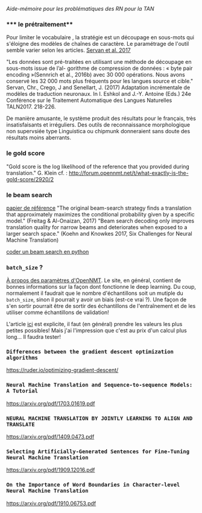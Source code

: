 *Aide-mémoire pour les problématiques des RN pour la TAN*




### *** le prétraitement**
Pour limiter le vocabulaire , la stratégie est un découpage en sous-mots qui s'éloigne des modèles de chaînes de caractère. Le paramétrage de l'outil semble varier selon les articles. [Servan et al. 2017](taln2017.cnrs.fr/wp-content/uploads/2017/06/actes_TALN_2017-vol2Final.pdf#page=230)

"Les données sont pré-traitées en utilisant une méthode de découpage en sous-mots issue de l’al- gorithme de compression de données : « byte pair encoding »(Sennrich et al., 2016b) avec 30 000 opérations. Nous avons conservé les 32 000 mots plus fréquents pour les langues source et cible."
Servan, Chr., Crego, J and Senellart, J. (2017) Adaptation incrémentale de modèles de traduction neuronaux. In I. Eshkol and J.-Y. Antoine (Eds.) 24e Conférence sur le Traitement Automatique des Langues Naturelles TALN2017.  218-226.

De manière amusante, le système produit des résultats pour le français, très insatisfaisants et irréguliers. Des outils de reconnaissance morphologique non supervsiée type Linguistica ou chipmunk donneraient sans doute des résultats moins aberrants.


### le gold score 

"Gold score is the log likelihood of the reference that you provided during translation." G. Klein
cf. : http://forum.opennmt.net/t/what-exactly-is-the-gold-score/2920/2


### le beam search 
[papier de référence](https://www.aclweb.org/anthology/W17-3207/)
"The original beam-search strategy finds a translation that approximately maximizes the conditional probability given by a specific model." (Freitag & Al-Onaizan, 2017) 
"Beam search decoding only improves translation quality for narrow beams and deteriorates when exposed to a larger search space."  (Koehn and Knowkes 2017, Six Challenges for Neural Machine Translation)

[coder un beam search en python](https://machinelearningmastery.com/beam-search-decoder-natural-language-processing/)



### `batch_size` ?
[À propos des paramètres d'OpenNMT](https://machinelearningmastery.com/difference-between-a-batch-and-an-epoch/). Le site, en général, contient de bonnes informations sur la façon dont fonctionne le deep learning. Du coup, normalement il faudrait que le nombre d'échantillons soit un mutiple du `batch_size`, sinon il pourrait y avoir un biais (est-ce vrai ?). Une façon de s'en sortir pourrait être de sortir des échantillons de l'entraînement et de les utiliser comme échantillons de validation!

L'article [ici](https://machinelearningmastery.com/gentle-introduction-mini-batch-gradient-descent-configure-batch-size/) est explicite, il faut (en général) prendre les valeurs les plus petites possibles! Mais j'ai l'impression que c'est au prix d'un calcul plus long... Il faudra tester!

### `Differences between the gradient descent optimization algorithms`
https://ruder.io/optimizing-gradient-descent/

### `Neural Machine Translation and Sequence-to-sequence Models: A Tutorial`

https://arxiv.org/pdf/1703.01619.pdf

### `NEURAL MACHINE TRANSLATION BY JOINTLY LEARNING TO ALIGN AND TRANSLATE`
https://arxiv.org/pdf/1409.0473.pdf

### `Selecting Artificially-Generated Sentences for Fine-Tuning Neural Machine Translation`
https://arxiv.org/pdf/1909.12016.pdf

### `On the Importance of Word Boundaries in Character-level Neural Machine Translation`
https://arxiv.org/pdf/1910.06753.pdf
